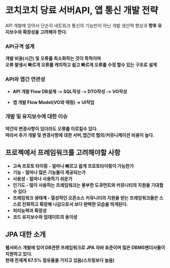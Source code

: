 # 코치코치 당료 서버API, 앱 통신 개발 전략
API 개발에 있어서 단순히 네트워크 통신의 기능만이 아닌 개발 생산력 향상과<b>
향후 유지보수와 확장성을 고려해야 한다.<br>

### API규격 설계
개발 비용(시간) 및 오류를 최소화하는 것이 목적이며<br>
오류 발생시 빠르게 오류를 캐치하고 쉽고 빠르게 오류를 수정 할수 있는 구조로 설계<br>


### API와 앱간 연관성
- API 개발 Flow
DB설계 -> SQL작성 -> DTO작성 -> VO작성

- 앱 개발 Flow
Model(VO와 매핑) -> UI작업

### 개발 및 유지보수에 대한 이슈
약간의 변경사항이 있더라도 오류를 이르킬수 있다.<br>
따라서 추가 개발 및 변경사항에 대한 서버,앱간의 협의/커뮤니케이션 비용이 높다.



## 프로젝에서 프레임워크를 고려해야할 사항
- 고속 프로토 타이핑 - 얼마나 빠르고 쉽게 프로토타이핑이 가능한가
- 기능 - 얼마나 많은 기능들이 제공되는가
- 사용성 - 얼마나 사용하기 쉬운가
- 인기도 - 많이 사용하는 프레임워크는 풍부한 도큐먼트와 커뮤니티의 지원을 기대할 수 있다
- 프레임워크 생태계 - 열성적인 오픈소스 커뮤니티의 지원을 받는 프레임워크들은 스스로 진화하고 확장해 나감으로서 보다 완벽한 모습을 띄게된다.
- 처리능력과 확장성
- 코드 유지보수와 업데이트의 용이성

## JPA 대한 소개
웹서비스 개발에 있어 DB관련 프레임워크로 JPA 자바 표준이며 많은 DBMS밴더사들이 지원하고 있다.<br>
현재 전세계 67.5% 점유율을 가지고 있음(스프링보다 높음)




